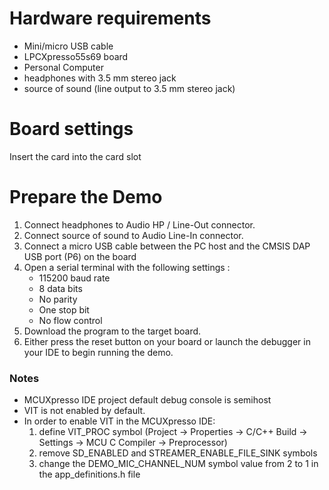 Hardware requirements
=====================
- Mini/micro USB cable
- LPCXpresso55s69 board
- Personal Computer
- headphones with 3.5 mm stereo jack
- source of sound (line output to 3.5 mm stereo jack)

Board settings
============
Insert the card into the card slot

Prepare the Demo
===============
1. Connect headphones to Audio HP / Line-Out connector.
2. Connect source of sound to Audio Line-In connector.
3. Connect a micro USB cable between the PC host and the CMSIS DAP USB port (P6) on the board
4. Open a serial terminal with the following settings :
   - 115200 baud rate
   - 8 data bits
   - No parity
   - One stop bit
   - No flow control
5. Download the program to the target board.
6. Either press the reset button on your board or launch the debugger in your IDE to begin
   running the demo.

### Notes
- MCUXpresso IDE project default debug console is semihost
- VIT is not enabled by default.
- In order to enable VIT in the MCUXpresso IDE:
   1. define VIT_PROC symbol
      (Project -> Properties -> C/C++ Build -> Settings -> MCU C Compiler -> Preprocessor)
   2. remove SD_ENABLED and STREAMER_ENABLE_FILE_SINK symbols
   3. change the DEMO_MIC_CHANNEL_NUM symbol value from 2 to 1 in the app_definitions.h file
